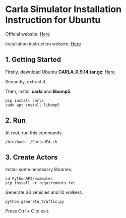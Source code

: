 # Carla Simulator Installation Instruction for Ubuntu

Official website: [Here](https://carla.org/)

Installation instruction website: [Here](https://carla.readthedocs.io/en/latest/start_quickstart/)

## 1. Getting Started
Firstly, download Ubuntu **CARLA_0.9.14.tar.gz**: [Here](https://github.com/carla-simulator/carla/releases/tag/0.9.14/)

Secondly, extract it.

Then, install **carla** and **libomp5**.
```
pip install carla
sudo apt install libomp5
```

## 2. Run

At root, run this commands.
```
/bin/bash ./CarlaUE4.sh
```

## 3. Create Actors
Install some necessary libraries.
```
cd PythonAPI/examples
pip install -r requirements.txt
```
Generate 30 vehicles and 10 walkers.
```
python generate_traffic.py
```
Press Ctrl + C to exit.
